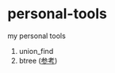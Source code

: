 # personal-tools
my personal tools
1. union_find
2. btree ([参考](https://blog.csdn.net/endlu/article/details/51720299))
